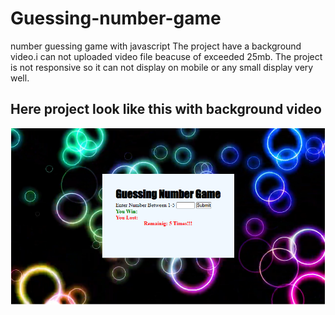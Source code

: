 # Guessing-number-game
number guessing game with javascript
The project have a background video.i can not uploaded video file beacuse of exceeded 25mb.
The project is not responsive so it can not display on mobile or any small display very well.
## Here project look like this with background video
<img src="Capture.PNG" />
